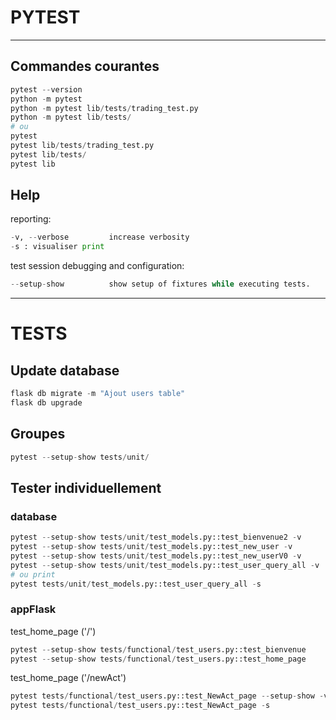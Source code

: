 # PYTEST
---
## Commandes courantes
```Python
pytest --version
python -m pytest
python -m pytest lib/tests/trading_test.py
python -m pytest lib/tests/
# ou
pytest
pytest lib/tests/trading_test.py
pytest lib/tests/
pytest lib
```
## Help
reporting:
```Python
-v, --verbose         increase verbosity
-s : visualiser print
```
test session debugging and configuration:
```Python
--setup-show          show setup of fixtures while executing tests.
```

---
# TESTS
## Update database
```Python
flask db migrate -m "Ajout users table"
flask db upgrade
```

## Groupes
```Python
pytest --setup-show tests/unit/
```

## Tester individuellement
### database
```Python
pytest --setup-show tests/unit/test_models.py::test_bienvenue2 -v
pytest --setup-show tests/unit/test_models.py::test_new_user -v
pytest --setup-show tests/unit/test_models.py::test_new_userV0 -v
pytest --setup-show tests/unit/test_models.py::test_user_query_all -v
# ou print
pytest tests/unit/test_models.py::test_user_query_all -s 
```

### appFlask
test_home_page ('/')
```Python
pytest --setup-show tests/functional/test_users.py::test_bienvenue
pytest --setup-show tests/functional/test_users.py::test_home_page
```
test_home_page ('/newAct')
```Python
pytest tests/functional/test_users.py::test_NewAct_page --setup-show -v
pytest tests/functional/test_users.py::test_NewAct_page -s
```
